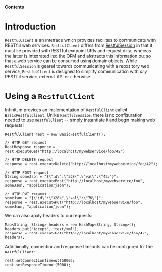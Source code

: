 **Contents**


# Introduction #

`RestfulClient` is an interface which provides facilities to communicate with RESTful web services. `RestfulClient` differs from [RestfulSession](http://code.google.com/p/infinitum-framework/wiki/Session#RestfulSession) in that it must be provided with RESTful endpoint URIs and request data, whereas the latter is integrated into the ORM and abstracts this information out so that a web service can be consumed using domain objects. While `RestfulSession` is geared towards communicating with a repository web service, `RestfulClient` is designed to simplify communication with _any_ RESTful service, external API or otherwise.

# Using a `RestfulClient` #

Infinitum provides an implementation of `RestfulClient` called `BasicRestfulClient`. Unlike `RestfulSession`, there is no configuration needed to use `RestfulClient` -- simply instantiate it and begin making web requests!

```
RestfulClient rest = new BasicRestfulClient();

// HTTP GET request
RestResponse response = rest.executeGet("http://localhost/mywebservice/foo/42");

// HTTP DELETE request
response = rest.executeDelete("http://localhost/mywebservice/foo/42");

// HTTP POST request
String someJson = "{\"id\":\"328\",\"val\":\"42\"}";
response = rest.executePost("http://localhost/mywebservice/foo", someJson, "application/json");

// HTTP PUT request
someJson = "{\"id\":\"328\",\"val\":\"76\"}";
response = rest.executePut("http://localhost/mywebservice/foo", someJson, "application/json");

```

We can also apply headers to our requests:

```
Map<String, String> headers = new HashMap<String, String>();
headers.put("Accept", "text/xml");
response = rest.executeGet("http://localhost/mywebservice/foo/42", headers);
```

Additionally, connection and response timeouts can be configured for the `RestfulClient`:

```
rest.setConnectionTimeout(5000);
rest.setResponseTimeout(5000);
```